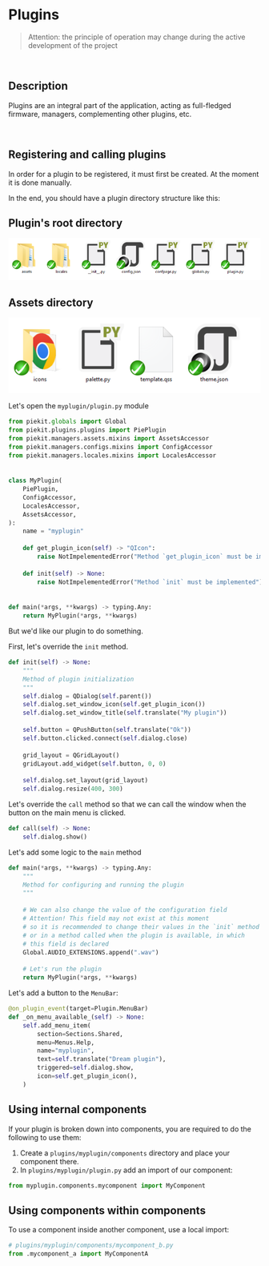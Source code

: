 # Plugins

> Attention: the principle of operation may change during the active development of the project

<br>

## Description
Plugins are an integral part of the application, acting as full-fledged firmware, managers, complementing other plugins, etc.

<br>

## Registering and calling plugins
In order for a plugin to be registered, it must first be created. At the moment it is done manually.

In the end, you should have a plugin directory structure like this:

## Plugin's root directory
![plugin's root directory](../../images/plugin_folder1.png)

## Assets directory
![assets directory](../../images/plugin_folder2.png)

Let's open the `myplugin/plugin.py` module

```py
from piekit.globals import Global
from piekit.plugins.plugins import PiePlugin
from piekit.managers.assets.mixins import AssetsAccessor
from piekit.managers.configs.mixins import ConfigAccessor
from piekit.managers.locales.mixins import LocalesAccessor


class MyPlugin(
    PiePlugin,
    ConfigAccessor,
    LocalesAccessor,
    AssetsAccessor,
):
    name = "myplugin"

    def get_plugin_icon(self) -> "QIcon":
        raise NotImpelementedError("Method `get_plugin_icon` must be implemented")

    def init(self) -> None:
        raise NotImpelementedError("Method `init` must be implemented")


def main(*args, **kwargs) -> typing.Any:
    return MyPlugin(*args, **kwargs)
```

But we'd like our plugin to do something.

First, let's override the `init` method.

```py
def init(self) -> None:
    """
    Method of plugin initialization
    """
    self.dialog = QDialog(self.parent())
    self.dialog.set_window_icon(self.get_plugin_icon())
    self.dialog.set_window_title(self.translate("My plugin"))

    self.button = QPushButton(self.translate("Ok"))
    self.button.clicked.connect(self.dialog.close)

    grid_layout = QGridLayout()
    gridLayout.add_widget(self.button, 0, 0)

    self.dialog.set_layout(grid_layout)
    self.dialog.resize(400, 300)
```

Let's override the `call` method so that we can call the window when the button on the main menu is clicked.

```py
def call(self) -> None:
    self.dialog.show()
```

Let's add some logic to the `main` method

```py
def main(*args, **kwargs) -> typing.Any:
    """
    Method for configuring and running the plugin
    """

    # We can also change the value of the configuration field
    # Attention! This field may not exist at this moment
    # so it is recommended to change their values in the `init` method
    # or in a method called when the plugin is available, in which
    # this field is declared
    Global.AUDIO_EXTENSIONS.append(".wav")

    # Let's run the plugin
    return MyPlugin(*args, **kwargs)
```

Let's add a button to the `MenuBar`:

```py
@on_plugin_event(target=Plugin.MenuBar)
def _on_menu_available_(self) -> None:
    self.add_menu_item(
        section=Sections.Shared,
        menu=Menus.Help,
        name="myplugin",
        text=self.translate("Dream plugin"),
        triggered=self.dialog.show,
        icon=self.get_plugin_icon(),
    )
```

## Using internal components
If your plugin is broken down into components, you are required to do the following to use them:

1. Create a `plugins/myplugin/components` directory and place your component there.
2. In `plugins/myplugin/plugin.py` add an import of our component:

```py
from myplugin.components.mycomponent import MyComponent
```

## Using components within components
To use a component inside another component, use a local import:

```py
# plugins/myplugin/components/mycomponent_b.py
from .mycomponent_a import MyComponentA
```